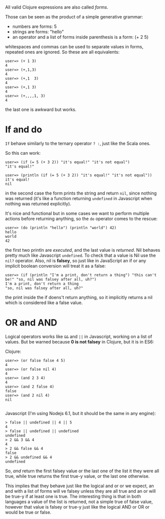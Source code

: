 All valid Clojure expressions are also called _forms_.

Those can be seen as the product of a simple generative grammar:

* numbers are forms: 5
* strings are forms: "hello"
* an operator and a list of forms inside parenthesis is a form: (+ 2 5)

whitespaces and commas can be used to separate values in forms, repeated ones are ignored. So these are all equivalents:

```
user=> (+ 1 3)
4
user=> (+,1,3)
4
user=> (+,1  3)
4
user=> (+,1 3)
4
user=> (+,,,,1, 3)
4
```
the last one is awkward but works.

If and do
=========

`If` behave similarly to the ternary operator ` ? : `, just like the Scala ones.

So this can work:

```
user=> (if (= 5 (+ 3 2)) "it's equal!" "it's not equal")
"it's equal!"

user=> (println (if (= 5 (+ 3 2)) "it's equal!" "it's not equal"))
it's equal!
nil
```

in the second case the form prints the string and return `nil`, since nothing was returned (it's like a function returning `undefined` in Javascript when nothing was returned explicitly).

It's nice and functional but in some cases we want to perform multiple actions before returning anything, so the `do` operator comes to the rescue:

```
user=> (do (println "hello") (println "world") 42)
hello
world
42
```
the first two println are _executed_, and the last value is _returned_.
Nil behaves pretty much like Javascript `undefined`. To check that a value is Nil use the `nil?` operator. Also, nil is __falsey__, so just like in JavaScript an if or any implicit boolean conversion will treat it as a false:

```
user=> (if (println "I'm a print, don't return a thing") "this can't be!" "so, nil was falsey after all, uh?")
I'm a print, don't return a thing
"so, nil was falsey after all, uh?"
```

the print inside the if doens't return anything, so it implicitly returns a nil which is considered like a false value.

OR and AND
==========

Logical operators works like `&&` and `||` in Javascript, working on a list of values. But be warned because __0 is not falsey__ in Clojure, but it is in ES6:

Clojure:

```
user=> (or false false 4 5)
4
user=> (or false nil 4)
4
user=> (and 2 3 4)
4
user=> (and 2 false 4)
false
user=> (and 2 nil 4)
nil


```

Javascript (I'm using Nodejs 6.1, but it should be the same in any engine):

```
> false || undefined || 4 || 5
4
> false || undefined || undefined
undefined
> 2 && 3 && 4
4
> 2 && false && 4
false
> 2 && undefined && 4
undefined
```

So, _and_ return the first falsey value or the last one of the list it they were all true, while true returns the first true-y value, or the last one otherwise.

This implies that they behave just like the logical and or or we expect, an and with a list of forms will ve falsey unless they are all true and an or will be true-y if at least one is true.
The interesting thing is that in both languages a value of the list is returned, not a simple true of false value, however that value is falsey or true-y just like the logical AND or OR or would be true or false.
